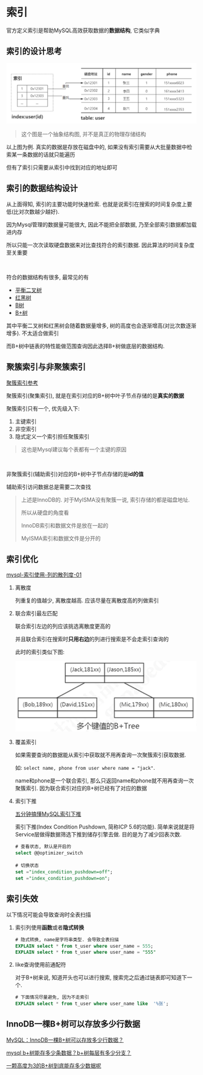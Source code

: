 # 索引

官方定义索引是帮助MySQL高效获取数据的**数据结构**, 它类似字典



## 索引的设计思考

![image-20220613150027451](%E7%B4%A2%E5%BC%95.assets/image-20220613150027451.png)

> 这个图是一个抽象结构图, 并不是真正的物理存储结构

以上图为例. 真实的数据是存放在磁盘中的, 如果没有索引需要从大批量数据中检索某一条数据的话就只能遍历

但有了索引只需要从索引中找到对应的地址即可



## 索引的数据结构设计

从上面得知, 索引的主要功能时快速检索. 也就是说索引在搜索的时间复杂度上要低(比对次数越少越好).

因为Mysql管理的数据量可能很大, 因此不能把全部数据, 乃至全部索引数据都加载进内存

所以只能一次次读取硬盘数据来对比查找符合的索引数据. 因此算法的时间复杂度至关重要

​		

符合的数据结构有很多, 最常见的有

* [平衡二叉树](../../算法/数据结构/树/AVL树.md)
* [红黑树](../../算法/数据结构/树/红黑树.md)
* [B树](../../算法/数据结构/树/B树.md)
* [B+树](../../算法/数据结构/树/B+树.md)

其中平衡二叉树和红黑树会随着数据量增多, 树的高度也会逐渐增高(对比次数逐渐增多). 不太适合做索引

而B+树中链表的特性能做范围查询因此选择B+树做底层的数据结构.





## 聚簇索引与非聚簇索引

[聚簇索引参考](https://blog.csdn.net/taoqilin/article/details/121230649)

聚簇索引(聚集索引), 就是在索引对应的B+树中叶子节点存储的是**真实的数据**

聚簇索引只有一个, 优先级入下:

1. 主键索引
2. 非空索引
3. 隐式定义一个索引担任聚簇索引

> 这也是Mysql建议每个表都有一个主键的原因

​		

非聚簇索引(辅助索引)对应的B+树中子节点存储的是**id的值**

辅助索引访问数据总是需要二次查找

> 上述是InnoDB的. 对于MyISMA没有聚簇一说, 索引存储的都是磁盘地址.
>
> 所以从硬盘的角度看
>
> InnoDB索引和数据文件是放在一起的
>
> MyISMA索引和数据文件是分开的



## 索引优化

[mysql-索引使用-列的散列度-01](https://www.jianshu.com/p/903bb6ad827d)

1. 离散度

   列重复的值越少, 离散度越高. 应该尽量在离散度高的列做索引

2. 联合索引最左匹配

   联合索引左边的列应该挑选离散度更高的

   并且联合索引在搜索时**只用右边**的列进行搜索是不会走索引查询的

   此时的索引类似下图: 

   ![image-20220614134844744](%E7%B4%A2%E5%BC%95.assets/image-20220614134844744.png)

3. 覆盖索引

   如果需要查询的数据能从索引中获取就不用再查询一次聚簇索引获取数据. 

   如: `select name, phone from user where name = "jack"`. 

   name和phone是一个联合索引, 那么只返回name和phone就不用再查询一次聚簇索引. 因为联合索引对应的B+树已经有了对应的数据

4. 索引下推

   [五分钟搞懂MySQL索引下推](https://baijiahao.baidu.com/s?id=1716515482593299829&wfr=spider&for=pc)

   索引下推(Index Condition Pushdown, 简称ICP 5.6的功能). 简单来说就是将Service层做得数据筛选下推到储存引擎去做. 目的是为了减少回表次数.

   ```sql
   # 查看状态, 默认是开启的
   select @@optimizer_switch
   
   # 切换状态
   set ="index_condition_pushdown=off";
   set ="index_condition_pushdown=on";
   ```



## 索引失效

以下情况可能会导致查询时全表扫描

1. 索引列使用**函数**或者**隐式转换**

   ```sql
   # 隐式转换, name是字符串类型. 会导致全表扫描
   EXPLAIN select * from t_user where user_name = 555;
   EXPLAIN select * from t_user where user_name = "555"
   ```

2. like查询使用前通配符

   对于B+树来说, 知道开头也可以进行搜索, 搜索完之后通过链表即可知道下一个. 

   ```sql
   # 下面情况尽量避免, 因为不走索引
   EXPLAIN select * from t_user where user_name like  '%张';
   ```

   

## InnoDB一棵B+树可以存放多少行数据

[MySQL：InnoDB一棵B+树可以存放多少行数据？](https://juejin.cn/post/6904293886626103309)

[mysql b+树能存多少条数据？b+树每层有多少分支？](https://blog.csdn.net/csdnlijingran/article/details/102309593)

[一颗高度为3的B+树到底能存多少数据呢](https://juejin.cn/post/6973647815473889311)
